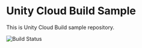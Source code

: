 # Unity Cloud Build Sample
This is Unity Cloud Build sample repository.

![Build Status](http://unitybuildbadge.azurewebsites.net/api/status/cfb2a788-fd51-46e6-a30a-a4c7c9f6f610)
